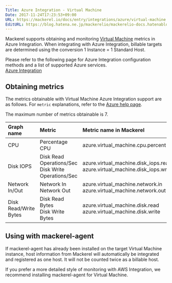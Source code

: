 ```yaml
---
Title: Azure Integration - Virtual Machine
Date: 2017-11-24T17:23:53+09:00
URL: https://mackerel.io/docs/entry/integrations/azure/virtual-machine
EditURL: https://blog.hatena.ne.jp/mackerelio/mackerelio-docs.hatenablog.mackerel.io/atom/entry/8599973812320734054
---
```


Mackerel supports obtaining and monitoring <a href="https://azure.microsoft.com/ja-jp/services/virtual-machines/" target="_blank">Virtual Machine</a> metrics in Azure Integration. When integrating with Azure Integration, billable targets are determined using the conversion 1 Instance = 1 Standard Host.

Please refer to the following page for Azure Integration configuration methods and a list of supported Azure services. <br>
<a href="https://mackerel.io/ja/docs/entry/integrations/azure">Azure Integration</a>

## Obtaining metrics

The metrics obtainable with Virtual Machine Azure Integration support are as follows. For `metric` explanations, refer to the <a href="https://docs.microsoft.com/azure/monitoring-and-diagnostics/monitoring-supported-metrics#a-namemicrosoftcomputevirtualmachinesamicrosoftcomputevirtualmachines" target="_blank">Azure help page</a>.

The maximum number of metrics obtainable is 7.

|Graph name|Metric|Metric name in Mackerel|Unit|Aggregation Type|
|:---|:---|:---|:---|:---|
|CPU|Percentage CPU|azure.virtual_machine.cpu.percent|percentage|Average|
|Disk IOPS|Disk Read Operations/Sec<br>Disk Write Operations/Sec|azure.virtual_machine.disk_iops.read<br>azure.virtual_machine.disk_iops.write|iops|Average|
|Network In/Out|Network In<br>Network Out|azure.virtual_machine.network.in<br>azure.virtual_machine.network.out|bytes|Total|
|Disk Read/Write Bytes|Disk Read Bytes<br>Disk Write Bytes|azure.virtual_machine.disk.read<br>azure.virtual_machine.disk.write|bytes|Total|


## Using with mackerel-agent 

If mackerel-agent has already been installed on the target Virtual Machine instance, host information from Mackerel will automatically be integrated and registered as one host. It will not be counted twice as a billable host.

If you prefer a more detailed style of monitoring with AWS Integration, we recommend installing mackerel-agent for Virtual Machine.
